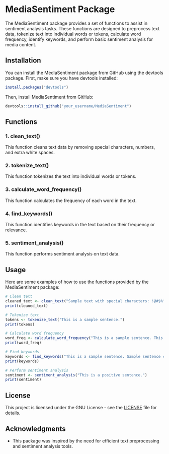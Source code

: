 
# MediaSentiment Package

The MediaSentiment package provides a set of functions to assist in sentiment analysis tasks. These functions are designed to preprocess text data, tokenize text into individual words or tokens, calculate word frequency, identify keywords, and perform basic sentiment analysis for media content.

## Installation

You can install the MediaSentiment package from GitHub using the devtools package. First, make sure you have devtools installed:

```R
install.packages("devtools")
```

Then, install MediaSentiment from GitHub:

```R
devtools::install_github("your_username/MediaSentiment")
```

## Functions

### 1. clean_text()

This function cleans text data by removing special characters, numbers, and extra white spaces.

### 2. tokenize_text()

This function tokenizes the text into individual words or tokens.

### 3. calculate_word_frequency()

This function calculates the frequency of each word in the text.

### 4. find_keywords()

This function identifies keywords in the text based on their frequency or relevance.

### 5. sentiment_analysis()

This function performs sentiment analysis on text data.

## Usage

Here are some examples of how to use the functions provided by the MediaSentiment package:

```R
# Clean text
cleaned_text <- clean_text("Sample text with special characters: !@#$%^&*()")
print(cleaned_text)

# Tokenize text
tokens <- tokenize_text("This is a sample sentence.")
print(tokens)

# Calculate word frequency
word_freq <- calculate_word_frequency("This is a sample sentence. This sentence is a sample.")
print(word_freq)

# Find keywords
keywords <- find_keywords("This is a sample sentence. Sample sentence contains sample words.")
print(keywords)

# Perform sentiment analysis
sentiment <- sentiment_analysis("This is a positive sentence.")
print(sentiment)
```

## License

This project is licensed under the GNU License - see the [LICENSE](LICENSE) file for details.

## Acknowledgments

- This package was inspired by the need for efficient text preprocessing and sentiment analysis tools.

